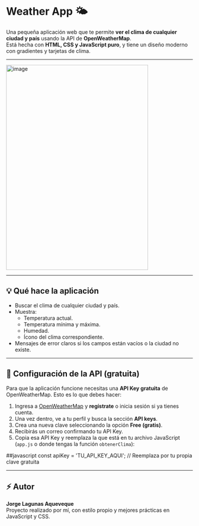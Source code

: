 # Weather App 🌤️

Una pequeña aplicación web que te permite **ver el clima de cualquier ciudad y país** usando la API de **OpenWeatherMap**.  
Está hecha con **HTML, CSS y JavaScript puro**, y tiene un diseño moderno con gradientes y tarjetas de clima.

---

<img width="383" height="552" alt="image" src="https://github.com/user-attachments/assets/8eea1e54-21cd-4a97-9ab4-ed44c2289f1f" />

---

## 💡 Qué hace la aplicación

- Buscar el clima de cualquier ciudad y país.  
- Muestra:
  - Temperatura actual.  
  - Temperatura mínima y máxima.  
  - Humedad.  
  - Ícono del clima correspondiente.  
- Mensajes de error claros si los campos están vacíos o la ciudad no existe.  


---

## 🔑 Configuración de la API (gratuita)

Para que la aplicación funcione necesitas una **API Key gratuita** de OpenWeatherMap. Esto es lo que debes hacer:

1. Ingresa a [OpenWeatherMap](https://openweathermap.org/) y **regístrate** o inicia sesión si ya tienes cuenta.  
2. Una vez dentro, ve a tu perfil y busca la sección **API keys**.  
3. Crea una nueva clave seleccionando la opción **Free (gratis)**.  
4. Recibirás un correo confirmando tu API Key.  
5. Copia esa API Key y reemplaza la que está en tu archivo JavaScript (`app.js` o donde tengas la función `obtenerClima`):

##javascript
const apiKey = 'TU_API_KEY_AQUI'; // Reemplaza por tu propia clave gratuita

---
## ⚡ Autor

**Jorge Lagunas Aqueveque**  
Proyecto realizado por mí, con estilo propio y mejores prácticas en JavaScript y CSS.
